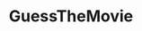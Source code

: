 ---
title: GuessTheMovie
crosslinks:
- tipofmytongue
- thesims
- FrenchWestIndies
- CrownVictoria
- HelpMeFind
---